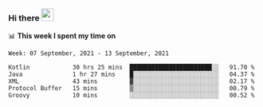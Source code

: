 ### Hi there <a href="https://www.gautamkrishnar.com/"><img src="https://media.giphy.com/media/hvRJCLFzcasrR4ia7z/giphy.gif" width="25px"></a>

📊 **This week I spent my time on**

<!--START_SECTION:waka-->
```text
Week: 07 September, 2021 - 13 September, 2021

Kotlin            30 hrs 25 mins  ███████████████████████░░   91.70 % 
Java              1 hr 27 mins    █░░░░░░░░░░░░░░░░░░░░░░░░   04.37 % 
XML               43 mins         ▓░░░░░░░░░░░░░░░░░░░░░░░░   02.17 % 
Protocol Buffer   15 mins         ▒░░░░░░░░░░░░░░░░░░░░░░░░   00.79 % 
Groovy            10 mins         ░░░░░░░░░░░░░░░░░░░░░░░░░   00.52 % 
```
<!--END_SECTION:waka-->
